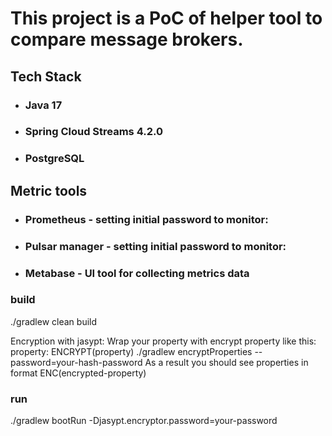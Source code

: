 # This project is a PoC of helper tool to compare message brokers. 

## Tech Stack

- ### Java 17
- ### Spring Cloud Streams 4.2.0
- ### PostgreSQL

## Metric tools
- ### Prometheus - setting initial password to monitor:
- ### Pulsar manager - setting initial password to monitor:
- ### Metabase - UI tool for collecting metrics data

### build
./gradlew clean build

Encryption with jasypt:
Wrap your property with encrypt property like this: property: ENCRYPT(property)
./gradlew encryptProperties --password=your-hash-password
As a result you should see properties in format ENC(encrypted-property)

### run
./gradlew bootRun -Djasypt.encryptor.password=your-password

